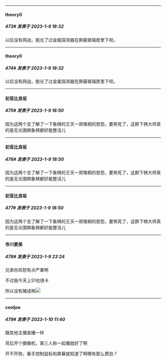 

*****

####  theory0  
##### 473#       发表于 2023-1-9 18:32

以后没有网战，脱光了过金属探测器在屏蔽玻璃房里下呗。

*****

####  theory0  
##### 474#       发表于 2023-1-9 18:32

以后没有网战，脱光了过金属探测器在屏蔽玻璃房里下呗。



*****

####  初音比良坂  
##### 475#       发表于 2023-1-9 18:50

因为这两个去了解了一下象棋的王天一郑惟桐的恩怨，要笑死了，这群下棋大师真的是无论围棋象棋都好能整活儿

*****

####  初音比良坂  
##### 476#       发表于 2023-1-9 18:50

因为这两个去了解了一下象棋的王天一郑惟桐的恩怨，要笑死了，这群下棋大师真的是无论围棋象棋都好能整活儿

*****

####  初音比良坂  
##### 477#       发表于 2023-1-9 18:50

因为这两个去了解了一下象棋的王天一郑惟桐的恩怨，要笑死了，这群下棋大师真的是无论围棋象棋都好能整活儿



*****

####  寺川愛美  
##### 478#       发表于 2023-1-9 23:24

兄弟你风怒有点严重啊

不过我今天上S1也很卡

所以没有赌成啊<img src="https://static.saraba1st.com/image/smiley/face2017/066.png" referrerpolicy="no-referrer">



*****

####  cooljoe  
##### 479#       发表于 2023-1-10 11:40

跟其他主播直播一样

背后开个摄像机，第三人称一起播就好了啊

开不开狗，看手控制鼠标和屏幕就知道了啊哪有那么费劲？

